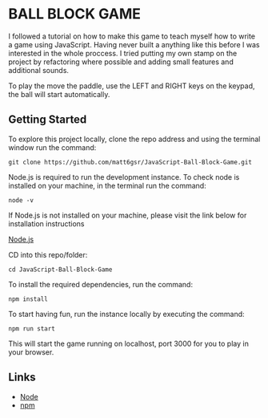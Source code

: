 # BALL BLOCK GAME

I followed a tutorial on how to make this game to teach myself how to write a game using JavaScript. Having never built a anything like this before I was interested in the whole proccess. I tried putting my own stamp on the project by refactoring where possible and adding small features and additional sounds.

To play the move the paddle, use the LEFT and RIGHT keys on the keypad, the ball will start automatically.

## Getting Started

To explore this project locally, clone the repo address and using the terminal window run the command:

```
git clone https://github.com/matt6gsr/JavaScript-Ball-Block-Game.git
```

Node.js is required to run the development instance. To check node is installed on your machine, in the terminal run the command:

```
node -v
```

If Node.js is not installed on your machine, please visit the link below for installation instructions

[Node.js](https://nodejs.org/en/download/)

CD into this repo/folder:

```
cd JavaScript-Ball-Block-Game
```

To install the required dependencies, run the command:

```
npm install
```

To start having fun, run the instance locally by executing the command:

```
npm run start
```

This will start the game running on localhost, port 3000 for you to play in your browser.

## Links

- [Node](https://nodejs.org/en/)
- [npm](https://www.npmjs.com/)
